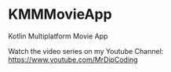 # KMMMovieApp
Kotlin Multiplatform Movie App

Watch the video series on my Youtube Channel: https://www.youtube.com/MrDipCoding
